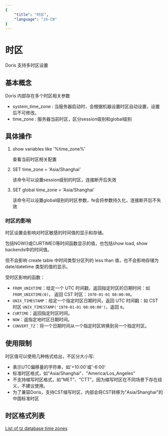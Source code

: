 ```yaml
---
{
    "title": "时区",
    "language": "zh-CN"
}
---
```


<!-- 
Licensed to the Apache Software Foundation (ASF) under one
or more contributor license agreements.  See the NOTICE file
distributed with this work for additional information
regarding copyright ownership.  The ASF licenses this file
to you under the Apache License, Version 2.0 (the
"License"); you may not use this file except in compliance
with the License.  You may obtain a copy of the License at

  http://www.apache.org/licenses/LICENSE-2.0

Unless required by applicable law or agreed to in writing,
software distributed under the License is distributed on an
"AS IS" BASIS, WITHOUT WARRANTIES OR CONDITIONS OF ANY
KIND, either express or implied.  See the License for the
specific language governing permissions and limitations
under the License.
-->

# 时区

Doris 支持多时区设置

## 基本概念

Doris 内部存在多个时区相关参数

- system_time_zone : 当服务器启动时，会根据机器设置时区自动设置，设置后不可修改。
- time_zone : 服务器当前时区，区分session级别和global级别

## 具体操作

1. show variables like '%time_zone%'

   查看当前时区相关配置

2. SET time_zone = 'Asia/Shanghai'

   该命令可以设置session级别的时区，连接断开后失效

3. SET global time_zone = 'Asia/Shanghai'

   该命令可以设置global级别的时区参数，fe会将参数持久化，连接断开后不失效

### 时区的影响

时区设置会影响对时区敏感的时间值的显示和存储。

包括NOW()或CURTIME()等时间函数显示的值，也包括show load, show backends中的时间值。

但不会影响 create table 中时间类型分区列的 less than 值，也不会影响存储为 date/datetime 类型的值的显示。

受时区影响的函数：

- `FROM_UNIXTIME`：给定一个 UTC 时间戳，返回指定时区的日期时间：如 `FROM_UNIXTIME(0)`， 返回 CST 时区：`1970-01-01 08:00:00`。
- `UNIX_TIMESTAMP`：给定一个指定时区日期时间，返回 UTC 时间戳：如 CST 时区 `UNIX_TIMESTAMP('1970-01-01 08:00:00')`，返回 `0`。
- `CURTIME`：返回指定时区时间。
- `NOW`：返指定地时区日期时间。
- `CONVERT_TZ`：将一个日期时间从一个指定时区转换到另一个指定时区。

## 使用限制

时区值可以使用几种格式给出，不区分大小写:

- 表示UTC偏移量的字符串，如'+10:00'或'-6:00'
- 标准时区格式，如"Asia/Shanghai"、"America/Los_Angeles"
- 不支持缩写时区格式，如"MET"、"CTT"。因为缩写时区在不同场景下存在歧义，不建议使用。
- 为了兼容Doris，支持CST缩写时区，内部会将CST转移为"Asia/Shanghai"的中国标准时区

## 时区格式列表

[List of tz database time zones](https://en.wikipedia.org/wiki/List_of_tz_database_time_zones)

